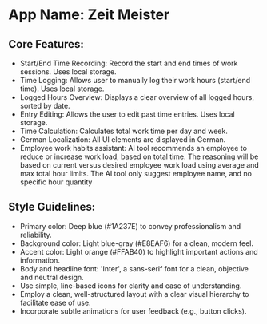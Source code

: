 # **App Name**: Zeit Meister

## Core Features:

- Start/End Time Recording: Record the start and end times of work sessions. Uses local storage.
- Time Logging: Allows user to manually log their work hours (start/end time). Uses local storage.
- Logged Hours Overview: Displays a clear overview of all logged hours, sorted by date.
- Entry Editing: Allows the user to edit past time entries. Uses local storage.
- Time Calculation: Calculates total work time per day and week.
- German Localization: All UI elements are displayed in German.
- Employee work habits assistant: AI tool recommends an employee to reduce or increase work load, based on total time. The reasoning will be based on current versus desired employee work load using average and max total hour limits. The AI tool only suggest employee name, and no specific hour quantity

## Style Guidelines:

- Primary color: Deep blue (#1A237E) to convey professionalism and reliability.
- Background color: Light blue-gray (#E8EAF6) for a clean, modern feel.
- Accent color: Light orange (#FFAB40) to highlight important actions and information.
- Body and headline font: 'Inter', a sans-serif font for a clean, objective and neutral design.
- Use simple, line-based icons for clarity and ease of understanding.
- Employ a clean, well-structured layout with a clear visual hierarchy to facilitate ease of use.
- Incorporate subtle animations for user feedback (e.g., button clicks).